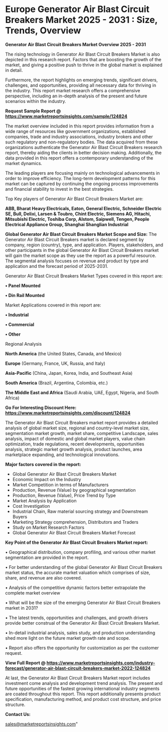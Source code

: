 # Europe Generator Air Blast Circuit Breakers Market 2025 - 2031 : Size, Trends, Overview

<Strong> Generator Air Blast Circuit Breakers Market Overview 2025 - 2031</strong>

The rising technology in Generator Air Blast Circuit Breakers Market is also depicted in this research report. Factors that are boosting the growth of the market, and giving a positive push to thrive in the global market is explained in detail.

Furthermore, the report highlights on emerging trends, significant drivers, challenges, and opportunities, providing all necessary data for thriving in the industry. This report market research offers a comprehensive perspective, including an in-depth analysis of the present and future scenarios within the industry.

<strong>Request Sample Report @ <a href=https://www.marketreportsinsights.com/sample/124824>https://www.marketreportsinsights.com/sample/124824</a></strong>

The market overview included in this report provides information from a wide range of resources like government organizations, established companies, trade and industry associations, industry brokers and other such regulatory and non-regulatory bodies. The data acquired from these organizations authenticate the Generator Air Blast Circuit Breakers research report, thereby aiding the clients in better decision making. Additionally, the data provided in this report offers a contemporary understanding of the market dynamics.

The leading players are focusing mainly on technological advancements in order to improve efficiency. The long-term development patterns for this market can be captured by continuing the ongoing process improvements and financial stability to invest in the best strategies.

Top Key players of Generator Air Blast Circuit Breakers Market are:

<strong>ABB, Bharat Heavy Electricals, Eaton, General Electric, Schneider Electric SE, Bull, Delixi, Larsen & Toubro, Chint Electric, Siemens AG, Hitachi, Mitsubishi Electric, Toshiba Corp, Alstom, Saipwell, Tengen, People Electrical Appliance Group, Shanghai Shanglian Industrial</strong>

<strong><b>Global Generator Air Blast Circuit Breakers Market Scope and Size:</b></strong>
The Generator Air Blast Circuit Breakers market is declared segment by company, region (country), type, and application. Players, stakeholders, and other participants in the global Generator Air Blast Circuit Breakers market will gain the market scope as they use the report as a powerful resource. The segmental analysis focuses on revenue and product by type and application and the forecast period of 2025-2031.

Generator Air Blast Circuit Breakers Market Types covered in this report are:

<strong>• Panel Mounted

• Din Rail Mounted</strong>

Market Applications covered in this report are:

<strong>• Industrial

• Commercial

• Other</strong> 

Regional Analysis

<strong>North America</strong> (the United States, Canada, and Mexico)

<strong>Europe</strong> (Germany, France, UK, Russia, and Italy)

<strong>Asia-Pacific</strong> (China, Japan, Korea, India, and Southeast Asia)

<strong>South America</strong> (Brazil, Argentina, Colombia, etc.)

<strong>The Middle East and Africa</strong> (Saudi Arabia, UAE, Egypt, Nigeria, and South Africa)

<strong>Go For Interesting Discount Here: <a href=https://www.marketreportsinsights.com/discount/124824>https://www.marketreportsinsights.com/discount/124824</a></strong>

The Generator Air Blast Circuit Breakers market report provides a detailed analysis of global market size, regional and country-level market size, segmentation market growth, market share, competitive Landscape, sales analysis, impact of domestic and global market players, value chain optimization, trade regulations, recent developments, opportunities analysis, strategic market growth analysis, product launches, area marketplace expanding, and technological innovations.

<strong><b>Major factors covered in the report:</b></strong>
<ul>
  <li>Global Generator Air Blast Circuit Breakers Market </li>
  <li>Economic Impact on the Industry</li>
  <li>Market Competition in terms of Manufacturers</li>
  <li>Production, Revenue (Value) by geographical segmentation</li>
  <li>Production, Revenue (Value), Price Trend by Type</li>
  <li>Market Analysis by Application</li>
  <li>Cost Investigation</li>
  <li>Industrial Chain, Raw material sourcing strategy and Downstream Buyers</li>
  <li>Marketing Strategy comprehension, Distributors and Traders</li>
  <li>Study on Market Research Factors</li>
  <li>Global Generator Air Blast Circuit Breakers Market Forecast</li>
</ul>

<strong><b>Key Point of the Generator Air Blast Circuit Breakers Market report:</b></strong>

• Geographical distribution, company profiling, and various other market segmentation are provided in the report.

• For better understanding of the global Generator Air Blast Circuit Breakers market status, the accurate market valuation which comprises of size, share, and revenue are also covered.

• Analysis of the competitive dynamic factors better extrapolate the complete market overview

• What will be the size of the emerging Generator Air Blast Circuit Breakers market in 2031?

• The latest trends, opportunities and challenges, and growth drivers provide better construal of the Generator Air Blast Circuit Breakers Market.

• In-detail industrial analysis, sales study, and production understanding shed more light on the future market growth rate and scope.

• Report also offers the opportunity for customization as per the customer request.

<strong><b>View Full Report @ <a href=https://www.marketreportsinsights.com/industry-forecast/generator-air-blast-circuit-breakers-market-2022-124824>https://www.marketreportsinsights.com/industry-forecast/generator-air-blast-circuit-breakers-market-2022-124824</a></b></strong>


At last, the Generator Air Blast Circuit Breakers Market report includes investment come analysis and development trend analysis. The present and future opportunities of the fastest growing international industry segments are coated throughout this report. This report additionally presents product specification, manufacturing method, and product cost structure, and price structure.

<strong>Contact Us:</strong>

sales@marketreportsinsights.com"
